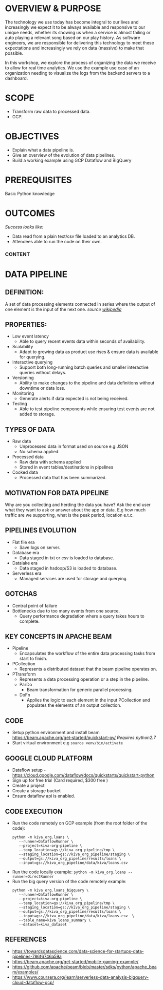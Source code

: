 # OVERVIEW & PURPOSE

The technology we use today has become integral to our lives and increasingly we expect it to be always available and responsive to our unique needs, whether its showing us when a service is almost failing or auto playing a relevant song based on our play history. As software engineers, we are responsible for delivering this technology to meet these expectations and increasingly we rely on data (massive) to make that possible.

In this workshop, we explore the process of organizing the data we receive to allow for real time analytics. We use the example use case of an organization needing to visualize the logs from the backend servers to a dashboard. 

# SCOPE

- Transform raw data to processed data.
- GCP.

# OBJECTIVES

- Explain what a data pipeline is.
- Give an overview of the evolution of data pipelines.
- Build a working example using GCP Dataflow and BigQuery

# PREREQUISITES

Basic Python knowledge

# OUTCOMES

_Success looks like:_
- Data read from a plain text/csv file loaded to an analytics DB.
- Attendees able to run the code on their own.

### CONTENT

# DATA PIPELINE
## DEFINITION: 

A set of data processing elements connected in series where the output of one element is the input of the next one. 
_source [wikipedia](https://en.wikipedia.org/wiki/Pipeline_(computing))_

## PROPERTIES:

- Low event latency
    - Able to query recent events data within seconds of availability.
- Scalability
    - Adapt to growing data as product use rises & ensure data is available for querying.
- Interactive querying
    - Support both long-running batch queries and smaller interactive queries without delays.
- Versioning
    - Ability to make changes to the pipeline and data definitions without downtime or data loss.
- Monitoring
    - Generate alerts if data expected is not being received.
- Testing
    - Able to test pipeline components while ensuring test events are not added to storage.

## TYPES OF DATA

- Raw data
    - Unprocessed data in format used on source e.g JSON
    - No schema applied
- Processed data
    - Raw data with schema applied
    - Stored in event tables/destinations in pipelines
- Cooked data
    - Processed data that has been summarized.
    
## MOTIVATION FOR DATA PIPELINE

Why are you collecting and herding the data you have?
Ask the end user what they want to ask or answer about the app or data. E.g how much traffic are we supporting, what is the peak period, location e.t.c.

## PIPELINES EVOLUTION

- Flat file era
    - Save logs on server.
- Database era
    - Data staged in txt or csv is loaded to database.
- Datalake era
    - Data staged in hadoop/S3 is loaded to database.
- Serverless era
    - Managed services are used for storage and querying.

## GOTCHAS

- Central point of failure
- Bottlenecks due to too many events from one source.
    - Query performance degradation where a query takes hours to complete.

## KEY CONCEPTS IN APACHE BEAM

- Pipeline
    - Encapsulates the workflow of the entire data processing tasks from start to finish.
- PCollection
    - Represents a distributed dataset that the beam pipeline operates on.
- PTransform
    - Represents a data processing operation or a step in the pipeline.
    - ParDo
        - Beam transformation for generic parallel processing.
    - DoFn
       - Applies the logic to each element in the input PCollection and populates the elements of an output collection.

## CODE
- Setup python environment and install beam https://beam.apache.org/get-started/quickstart-py/
 *Requires python2.7*
- Start virtual environment  e.g `source venv/bin/activate`

## GOOGLE CLOUD PLATFORM 
- Dataflow setup - https://cloud.google.com/dataflow/docs/quickstarts/quickstart-python
- Sign up for free trial (Card required, $300 free )
- Create a project
- Create a storage bucket
- Ensure dataflow api is enabled.

## CODE EXECUTION 
- Run the code remotely on GCP example (from the root folder of the code): 
   ```
   python -m kiva_org.loans \
      --runner=DataflowRunner \
      --project=kiva-org-pipeline \
      --temp_location=gs://kiva_org_pipeline/tmp \
      --staging_location=gs://kiva_org_pipeline/staging \
      --output=gs://kiva_org_pipeline/results/loans \
      --input=gs://kiva_org_pipeline/data/kiva/loans.csv
   ```
 - Run the code locally example:
    `python -m kiva_org.loans --runner=DirectRunner`
 - Run the big query version of the code remotely example:
    ```
    python -m kiva_org.loans_bigquery \
       --runner=DataflowRunner \
       --project=kiva-org-pipeline \
       --temp_location=gs://kiva_org_pipeline/tmp \
       --staging_location=gs://kiva_org_pipeline/staging \
       --output=gs://kiva_org_pipeline/results/loans \
       --input=gs://kiva_org_pipeline/data/kiva/loans.csv  \
       --table_name=kiva_loans_summary \
       --dataset=kiva_dataset
     ```

## REFERENCES

- https://towardsdatascience.com/data-science-for-startups-data-pipelines-786f6746a59a
- https://beam.apache.org/get-started/mobile-gaming-example/
- https://github.com/apache/beam/blob/master/sdks/python/apache_beam/examples/
- https://www.coursera.org/learn/serverless-data-analysis-bigquery-cloud-dataflow-gcp/

